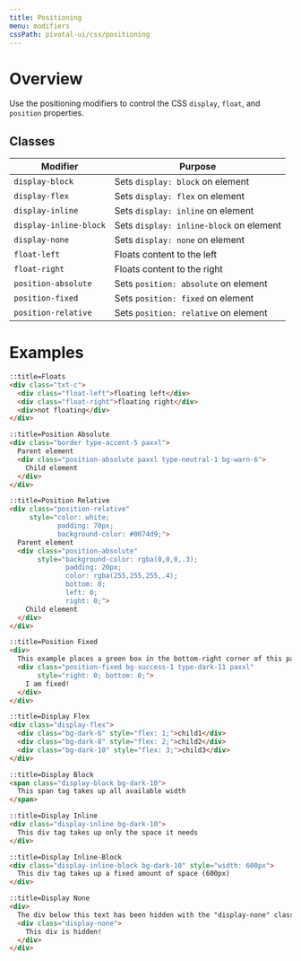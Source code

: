 ```yaml
---
title: Positioning
menu: modifiers
cssPath: pivotal-ui/css/positioning
---
```


# Overview

Use the positioning modifiers to control the CSS `display`, `float`, and `position` properties.

## Classes

Modifier | Purpose
---------|--------
`display-block` | Sets `display: block` on element
`display-flex` | Sets `display: flex` on element
`display-inline` | Sets `display: inline` on element
`display-inline-block` | Sets `display: inline-block` on element
`display-none` | Sets `display: none` on element
`float-left` | Floats content to the left
`float-right` | Floats content to the right
`position-absolute` | Sets `position: absolute` on element
`position-fixed` | Sets `position: fixed` on element
`position-relative` | Sets `position: relative` on element

# Examples

```html
::title=Floats
<div class="txt-c">
  <div class="float-left">floating left</div>
  <div class="float-right">floating right</div>
  <div>not floating</div>
</div>
```

```html
::title=Position Absolute
<div class="border type-accent-5 paxxl">
  Parent element
  <div class="position-absolute paxxl type-neutral-1 bg-warn-6">
    Child element
  </div>
</div>
```

```html
::title=Position Relative
<div class="position-relative"
     style="color: white;
            padding: 70px;
            background-color: #0074d9;">
  Parent element
  <div class="position-absolute"
       style="background-color: rgba(0,0,0,.3);
              padding: 20px;
              color: rgba(255,255,255,.4);
              bottom: 0;
              left: 0;
              right: 0;">
    Child element
  </div>
</div>
```

```html
::title=Position Fixed
<div>
  This example places a green box in the bottom-right corner of this page.
  <div class="position-fixed bg-success-1 type-dark-11 paxxl"
       style="right: 0; bottom: 0;">
    I am fixed!
  </div>
</div>
```

```html
::title=Display Flex
<div class="display-flex">
  <div class="bg-dark-6" style="flex: 1;">child1</div>
  <div class="bg-dark-8" style="flex: 2;">child2</div>
  <div class="bg-dark-10" style="flex: 3;">child3</div>
</div>
```

```html
::title=Display Block
<span class="display-block bg-dark-10">
  This span tag takes up all available width
</span>
```

```html
::title=Display Inline
<div class="display-inline bg-dark-10">
  This div tag takes up only the space it needs
</div>
```

```html
::title=Display Inline-Block
<div class="display-inline-block bg-dark-10" style="width: 600px">
  This div tag takes up a fixed amount of space (600px)
</div>
```

```html
::title=Display None
<div>
  The div below this text has been hidden with the "display-none" class.
  <div class="display-none">
    This div is hidden!
  </div>
</div>
```